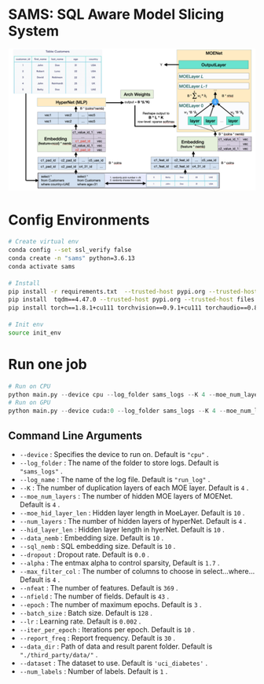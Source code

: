 
# SAMS: SQL Aware Model Slicing System
![image-20230708](./doc/model.png)

# Config Environments

```bash
# Create virtual env
conda config --set ssl_verify false
conda create -n "sams" python=3.6.13
conda activate sams

# Install
pip install -r requirements.txt  --trusted-host pypi.org --trusted-host files.pythonhosted.org
pip install  tqdm==4.47.0 --trusted-host pypi.org --trusted-host files.pythonhosted.org
pip install torch==1.8.1+cu111 torchvision==0.9.1+cu111 torchaudio==0.8.1 -f https://download.pytorch.org/whl/torch_stable.html --trusted-host pypi.org --trusted-host files.pythonhosted.org

# Init env
source init_env
```

# Run one job
```python
# Run on CPU
python main.py --device cpu --log_folder sams_logs --K 4 --moe_num_layers 4 --moe_hid_layer_len 10 --num_layers 4 --hid_layer_len 10 --data_nemb 10 --sql_nemb 10 --dropout 0.0 --alpha 1.7 --max_filter_col 4 --nfeat 369 --nfield 43 --epoch 3 --batch_size 128 --lr 0.002 --iter_per_epoch 10 --report_freq 30 --data_dir "./third_party/data/" --dataset uci_diabetes --num_labels 1
# Run on GPU
python main.py --device cuda:0 --log_folder sams_logs --K 4 --moe_num_layers 4 --moe_hid_layer_len 10 --num_layers 4 --hid_layer_len 10 --data_nemb 10 --sql_nemb 10 --dropout 0.0 --alpha 1.7 --max_filter_col 4 --nfeat 369 --nfield 43 --epoch 100 --batch_size 1024 --lr 0.002 --iter_per_epoch 200 --report_freq 30 --data_dir "./third_party/data/" --dataset uci_diabetes --num_labels 1
```
## Command Line Arguments

-  `--device` : Specifies the device to run on. Default is `"cpu"` .
-  `--log_folder` : The name of the folder to store logs. Default is `"sams_logs"` .
-  `--log_name` : The name of the log file. Default is `"run_log"` .
-  `--K` : The number of duplication layers of each MOE layer. Default is `4` .
-  `--moe_num_layers` : The number of hidden MOE layers of MOENet. Default is `4` .
-  `--moe_hid_layer_len` : Hidden layer length in MoeLayer. Default is `10` .
-  `--num_layers` : The number of hidden layers of hyperNet. Default is `4` .
-  `--hid_layer_len` : Hidden layer length in hyerNet. Default is `10` .
-  `--data_nemb` : Embedding size. Default is `10` .
-  `--sql_nemb` : SQL embedding size. Default is `10` .
-  `--dropout` : Dropout rate. Default is `0.0` .
-  `--alpha` : The entmax alpha to control sparsity, Default is `1.7` .
-  `--max_filter_col` : The number of columns to choose in select...where... Default is `4` .
-  `--nfeat` : The number of features. Default is `369` .
-  `--nfield` : The number of fields. Default is `43` .
-  `--epoch` : The number of maximum epochs. Default is `3` .
-  `--batch_size` : Batch size. Default is `128` .
-  `--lr` : Learning rate. Default is `0.002` .
-  `--iter_per_epoch` : Iterations per epoch. Default is `10` .
-  `--report_freq` : Report frequency. Default is `30` .
-  `--data_dir` : Path of data and result parent folder. Default is `"./third_party/data/"` .
-  `--dataset` : The dataset to use. Default is `'uci_diabetes'` .
-  `--num_labels` : Number of labels. Default is `1` .

